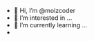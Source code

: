 - 👋 Hi, I’m @moizcoder
- 👀 I’m interested in ...
- 🌱 I’m currently learning ...
- 

<!---
moizcoder/moizcoder is a ✨ special ✨ repository because its `README.md` (this file) appears on your GitHub profile.
You can click the Preview link to take a look at your changes.
--->
